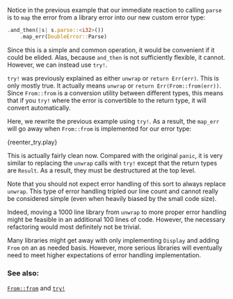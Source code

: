 Notice in the previous example that our immediate reaction to calling 
`parse` is to `map` the error from a library error into our new custom 
error type:

```rust
.and_then(|s| s.parse::<i32>())
    .map_err(DoubleError::Parse)
```

Since this is a simple and common operation, it would be convenient if it 
could be elided. Alas, because `and_then` is not sufficiently flexible, it 
cannot. However, we can instead use `try!`.

`try!` was previously explained as either `unwrap` or `return Err(err)`. 
This is only mostly true. It actually means `unwrap` or 
`return Err(From::from(err))`. Since `From::from` is a conversion utility 
between different types, this means that if you `try!` where the error is 
convertible to the return type, it will convert automatically.

Here, we rewrite the previous example using `try!`. As a result, the 
`map_err` will go away when `From::from` is implemented for our error type:

{reenter_try.play}

This is actually fairly clean now. Compared with the original `panic`, it 
is very similar to replacing the `unwrap` calls with `try!` except that the 
return types are `Result`. As a result, they must be destructured at the 
top level.

Note that you should not expect error handling of this sort to always 
replace `unwrap`. This type of error handling tripled our line count and 
cannot really be considered simple (even when heavily biased by the small 
code size).

Indeed, moving a 1000 line library from `unwrap` to more proper error 
handling might be feasible in an additional 100 lines of code. However, the 
necessary refactoring would most definitely not be trivial.

Many libraries might get away with only implementing `Display` and 
adding `From` on an as needed basis. However, more serious libraries will 
eventually need to meet higher expectations of error handling implementation.

### See also:

[`From::from`][from] and [`try!`][try]

[from]: https://doc.rust-lang.org/std/convert/trait.From.html
[try]: https://doc.rust-lang.org/std/macro.try!.html
